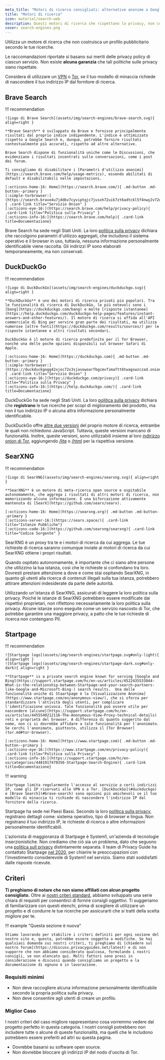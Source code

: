 ```yaml
---
meta_title: "Motori di ricerca consigliati: alternative anonime a Google - Privacy Guides"
title: "Motori di ricerca"
icon: material/search-web
description: Questi motori di ricerca che rispettano la privacy, non costruiscono un profilo pubblicitario secondo le tue ricerche.
cover: search-engines.png
---
```


Utilizza un motore di ricerca che non costruisca un profilo pubblicitario secondo le tue ricerche.

Le raccomandazioni riportate si basano sui meriti delle privacy policy di ciascun servizio. Non esiste **alcuna garanzia** che tali politiche sulle privacy siano rispettate.

Considera di utilizzare un [VPN](vpn.md) o [Tor](https://www.torproject.org/), se il tuo modello di minaccia richiede di nascondere il tuo indirizzo IP dal fornitore di ricerca.

## Brave Search

!!! recommendation

    ![Logo di Brave Search](assets/img/search-engines/brave-search.svg){ align=right }
    
    **Brave Search** è sviluppato da Brave e fornisce principalmente risultati dal proprio indice indipendente. L'indice è ottimizzato rispetto a Google Search e, dunque, potrebbe fornire risultati contestualmente più accurati, rispetto ad altre alternative.
    
    Brave Search dispone di funzionalità uniche come le Discussioni, che evidenziano i risultati incentrati sulle conversazioni, come i post dei forum.
    
    Ti consigliamo di disabilitare i [Parametri d'utilizzo anonimi](https://search.brave.com/help/usage-metrics), essendo abilitati di default e disabilitabili nelle impostazioni.
    
    [:octicons-home-16: Home](https://search.brave.com/){ .md-button .md-button--primary }
    [:simple-torbrowser:](https://search.brave4u7jddbv7cyviptqjc7jusxh72uik7zt6adtckl5f4nwy2v72qd.onion){ .card-link title="Servizio Onion" }
    [:octicons-eye-16:](https://search.brave.com/help/privacy-policy){ .card-link title="Politica sulla Privacy" }
    [:octicons-info-16:](https://search.brave.com/help){ .card-link title=Documentazione}

Brave Search ha sede negli Stati Uniti. La loro [politica sulla privacy](https://search.brave.com/help/privacy-policy) dichiara che raccolgono parametri d'utilizzo aggregati, che includono il sistema operativo e il browser in uso, tuttavia, nessuna informazione personalmente identificabile viene raccolta. Gli indirizzi IP sono elaborati temporaneamente, ma non conservati.

## DuckDuckGo

!!! recommendation

    ![Logo di DuckDuckGo](assets/img/search-engines/duckduckgo.svg){ align=right }
    
    **DuckDuckGo** è uno dei motori di ricerca privati più popolari. Tra le funzionalità di ricerca di DuckDuckGo, le più notevoli sono i [bang](https://duckduckgo.com/bang) e molte [risposte istantanee](https://help.duckduckgo.com/duckduckgo-help-pages/features/instant-answers-and-other-features/). Il motore di ricerca si affida all'API commerciale di Bing per servire gran parte dei risultati, ma utilizza numerose [altre fonti](https://duckduckgo.com/results/sources/) per le risposte istantanee e altri risultati secondari.
    
    DuckDuckGo è il motore di ricerca predefinito per il Tor Browser, nonché una delle poche opzioni disponibili sul browser Safari di Apple.
    
    [:octicons-home-16: Home](https://duckduckgo.com){ .md-button .md-button--primary }
    [:simple-torbrowser:](https://duckduckgogg42xjoc72x3sjasowoarfbgcmvfimaftt6twagswzczad.onion){ .card-link title="Servizio Onion" }
    [:octicons-eye-16:](https://duckduckgo.com/privacy){ .card-link title="Politica sulla Privacy" }
    [:octicons-info-16:](https://help.duckduckgo.com/){ .card-link title=Documentazione}

DuckDuckGo ha sede negli Stati Uniti. La loro [politica sulla privacy](https://duckduckgo.com/privacy) dichiara che **registrano** le tue ricerche per scopi di miglioramento del prodotto, ma non il tuo indirizzo IP o alcuna altra informazione personalmente identificabile.

DuckDuckGo offre [altre due versioni](https://help.duckduckgo.com/features/non-javascript/) del proprio motore di ricerca, entrambe le quali non richiedono JavaScript. Tuttavia, queste versioni mancano di funzionalità. Inoltre, queste versioni, sono utilizzabili insieme al loro [indirizzo onion di Tor](https://duckduckgogg42xjoc72x3sjasowoarfbgcmvfimaftt6twagswzczad.onion/), aggiungendo [/lite](https://duckduckgogg42xjoc72x3sjasowoarfbgcmvfimaftt6twagswzczad.onion/lite) o [/html](https://duckduckgogg42xjoc72x3sjasowoarfbgcmvfimaftt6twagswzczad.onion/html) per la rispettiva versione.

## SearXNG

!!! recommendation

    ![Logo di SearXNG](assets/img/search-engines/searxng.svg){ align=right }
    
    **SearXNG** è un motore di meta-ricerca open source e ospitabile autonomamente, che aggrega i risultati di altri motori di ricerca, non memorizzando alcuna informazione. È una biforcazione attivamente mantenuta di [SearX](https://github.com/searx/searx).
    
    [:octicons-home-16: Home](https://searxng.org){ .md-button .md-button--primary }
    [:octicons-server-16:](https://searx.space/){ .card-link title="Istanze Pubbliche"}
    [:octicons-code-16:](https://github.com/searxng/searxng){ .card-link title="Codice Sorgente" }

SearXNG è un proxy tra te e i motori di ricerca da cui aggrega. Le tue richieste di ricerca saranno comunque inviate ai motori di ricerca da cui SearXNG ottiene i propri risultati.

Quando ospitato autonomamente, è importante che ci siano altre persone che utilizzino la tua istanza, così che le richieste si confondano tra loro. Dovresti prestare attenzione a dove e come stai ospitando SearXNG, in quanto gli utenti alla ricerca di contenuti illegali sulla tua istanza, potrebbero attirare attenzioni indesiderate da parte delle autorità.

Utilizzando un'istanza di SearXNG, assicurati di leggere la loro politica sulla privacy. Poiché le istanze di SearXNG potrebbero essere modificate dai rispettivi proprietari, non riflettono necessariamente la loro politica sulla privacy. Alcune istanze sono eseguite come un servizio nascosto di Tor, che potrebbe garantire una maggiore privacy, a patto che le tue richieste di ricerca non contengano PII.

## Startpage

!!! recommendation

    ![Startpage logo](assets/img/search-engines/startpage.svg#only-light){ align=right }
    ![Startpage logo](assets/img/search-engines/startpage-dark.svg#only-dark){ align=right }
    
    **Startpage** is a private search engine known for serving [Google and Bing](https://support.startpage.com/hc/en-us/articles/4522435533844-What-is-the-relationship-between-Startpage-and-your-search-partners-like-Google-and-Microsoft-Bing-) search results.  Una delle funzionalità uniche di Staartpage è la [Visualizzazione Anonima](https://www.startpage.com/en/anonymous-view/), che si sforza per standardizzare l'attività degli utenti, per complicare l'identificazione univoca. Tale funzionalità può essere utile per nascondere [alcune](https://support.startpage.com/hc/en-us/articles/4455540212116-The-Anonymous-View-Proxy-technical-details) reti e proprietà del browser. A differenza di quanto suggerito dal nome, non ci si dovrebbe affidare a tale funzionalità per l'anonimato. Se cerchi l'anonimato, piuttosto, utilizza il [Tor Browser](tor.md#tor-browser).
    
    [:octicons-home-16: Home](https://www.startpage.com){ .md-button .md-button--primary }
    [:octicons-eye-16:](https://www.startpage.com/en/privacy-policy){ .card-link title="Politica sulla Privacy" }
    [:octicons-info-16:](https://support.startpage.com/hc/en-us/categories/4481917470356-Startpage-Search-Engine){ .card-link title=Documentazione}

!!! warning

    Startpage limita regolarmente l'accesso al servizio a certi indirizzi IP, come gli IP riservati alle VPN o a Tor. [DuckDuckGo](#duckduckgo) e [Brave Search](#brave-search) sono opzioni più amichevoli se il tuo modello di minaccia ti richiede di nascondere l'indirizzo IP dal fornitore della ricerca.

Startpage ha sede nei Paesi Bassi. Secondo la loro [politica sulla privacy](https://www.startpage.com/en/privacy-policy/), registrano dettagli come: sistema operativo, tipo di browser e lingua. Non registrano il tuo indirizzo IP, le richieste di ricerca o altre informazioni personalmente identificabili.

L'azionista di maggioranza di Startpage è System1, un'azienda di tecnologie inserzionistiche. Non crediamo che ciò sia un problema, dato che seguono una [politica sull privacy](https://system1.com/terms/privacy-policy) distintamente separata. Il team di Privacy Guide ha contattato Startpage [nel 2020](https://web.archive.org/web/20210118031008/https://blog.privacytools.io/relisting-startpage/), per chiarire le preoccupazioni con l'investimento considerevole di System1 nel servizio. Siamo stati soddisfatti dalle risposte ricevute.

## Criteri

**Ti preghiamo di notare che non siamo affiliati con alcun progetto consigliato.** Oltre ai [nostri criteri standard](about/criteria.md), abbiamo sviluppato una serie chiara di requisiti per consentirci di fornire consigli oggettivi. Ti suggeriamo di familiarizzare con questi elenchi, prima di scegliere di utilizzare un progetto e di condurre le tue ricerche per assicurarti che si tratti della scelta migliore per te.

!!! example "Questa sezione è nuova"

    Stiamo lavorando per stabilire i criteri definiti per ogni sezione del nostro sito e, questa, potrebbe essere soggetta a modifiche. Se hai qualsiasi domanda sui nostri criteri, ti preghiamo di [chiedere sul nostro forum](https://discuss.privacyguides.net/latest) e di non supporre che non abbiamo considerato qualcosa, formulando i nostri consigli, se non elencato qui. Molti fattori sono presi in considerazione e discussi quando consigliamo un progetto e la documentazione di ognuno è in lavorazione.

### Requisiti minimi

- Non deve raccogliere alcuna informazione personalmente identificabile secondo la propria politica sulla privacy.
- Non deve consentire agli utenti di creare un profilo.

### Miglior Caso

I nostri criteri del caso migliore rappresentano cosa vorremmo vedere dal progetto perfetto in questa categoria. I nostri consigli potrebbero non includere tutte o alcune di queste funzionalità, ma quelli che le includono potrebbero essere preferiti ad altri su questa pagina.

- Dovrebbe basarsi su software open source.
- Non dovrebbe bloccare gli indirizzi IP del nodo d'uscita di Tor.
